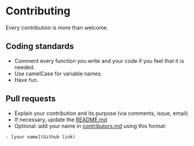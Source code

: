 # Contributing

Every contribution is more than welcome.

## Coding standards

- Comment every function you write and your code if you feel that it is needed.
- Use camelCase for variable names.
- Have fun.

## Pull requests

- Explain your contribution and its purpose (via comments, issue, email)
- If necessary, update the [README.md](https://github.com/laurent-pck/Vernam_In_Images/blob/master/README.md)
- Optional: add your name in [contributors.md](https://github.com/laurent-pck/Vernam_In_Images/blob/master/contributors.md) using this format:

```
- [your name](Github link)
```
